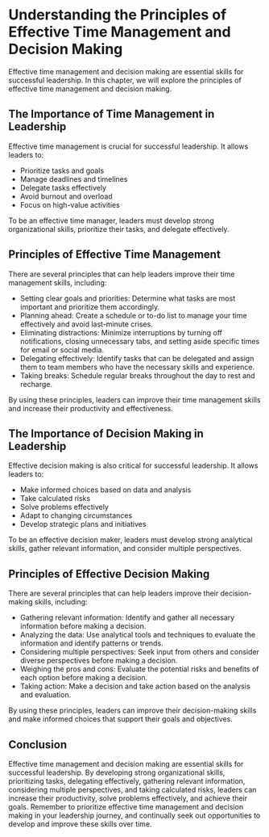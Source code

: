 Understanding the Principles of Effective Time Management and Decision Making
=============================================================================================================================

Effective time management and decision making are essential skills for successful leadership. In this chapter, we will explore the principles of effective time management and decision making.

The Importance of Time Management in Leadership
-----------------------------------------------

Effective time management is crucial for successful leadership. It allows leaders to:

* Prioritize tasks and goals
* Manage deadlines and timelines
* Delegate tasks effectively
* Avoid burnout and overload
* Focus on high-value activities

To be an effective time manager, leaders must develop strong organizational skills, prioritize their tasks, and delegate effectively.

Principles of Effective Time Management
---------------------------------------

There are several principles that can help leaders improve their time management skills, including:

* Setting clear goals and priorities: Determine what tasks are most important and prioritize them accordingly.
* Planning ahead: Create a schedule or to-do list to manage your time effectively and avoid last-minute crises.
* Eliminating distractions: Minimize interruptions by turning off notifications, closing unnecessary tabs, and setting aside specific times for email or social media.
* Delegating effectively: Identify tasks that can be delegated and assign them to team members who have the necessary skills and experience.
* Taking breaks: Schedule regular breaks throughout the day to rest and recharge.

By using these principles, leaders can improve their time management skills and increase their productivity and effectiveness.

The Importance of Decision Making in Leadership
-----------------------------------------------

Effective decision making is also critical for successful leadership. It allows leaders to:

* Make informed choices based on data and analysis
* Take calculated risks
* Solve problems effectively
* Adapt to changing circumstances
* Develop strategic plans and initiatives

To be an effective decision maker, leaders must develop strong analytical skills, gather relevant information, and consider multiple perspectives.

Principles of Effective Decision Making
---------------------------------------

There are several principles that can help leaders improve their decision-making skills, including:

* Gathering relevant information: Identify and gather all necessary information before making a decision.
* Analyzing the data: Use analytical tools and techniques to evaluate the information and identify patterns or trends.
* Considering multiple perspectives: Seek input from others and consider diverse perspectives before making a decision.
* Weighing the pros and cons: Evaluate the potential risks and benefits of each option before making a decision.
* Taking action: Make a decision and take action based on the analysis and evaluation.

By using these principles, leaders can improve their decision-making skills and make informed choices that support their goals and objectives.

Conclusion
----------

Effective time management and decision making are essential skills for successful leadership. By developing strong organizational skills, prioritizing tasks, delegating effectively, gathering relevant information, considering multiple perspectives, and taking calculated risks, leaders can increase their productivity, solve problems effectively, and achieve their goals. Remember to prioritize effective time management and decision making in your leadership journey, and continually seek out opportunities to develop and improve these skills over time.
